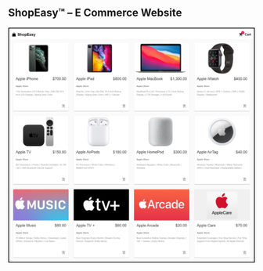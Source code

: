 <h2>ShopEasy™ – E Commerce Website</h2>

<p align="center">
<img src="ApplicationPreview.png">
</p> 
